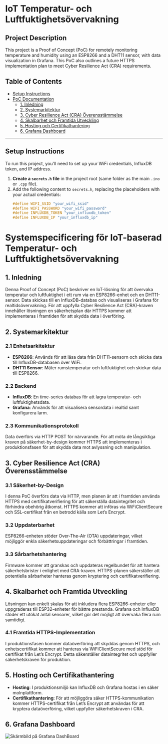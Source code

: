 # IoT Temperatur- och Luftfuktighetsövervakning

## Project Description

This project is a Proof of Concept (PoC) for remotely monitoring temperature and humidity using an ESP8266 and a DHT11 sensor, with data visualization in Grafana. This PoC also outlines a future HTTPS implementation plan to meet Cyber Resilience Act (CRA) requirements.

## Table of Contents
- [Setup Instructions](#setup-instructions)
- [PoC Documentation](#poc-documentation)
  - [1. Inledning](#1-inledning)
  - [2. Systemarkitektur](#2-systemarkitektur)
  - [3. Cyber Resilience Act (CRA) Överensstämmelse](#3-cyber-resilience-act-cra-överensstämmelse)
  - [4. Skalbarhet och Framtida Utveckling](#4-skalbarhet-och-framtida-utveckling)
  - [5. Hosting och Certifikathantering](#5-hosting-och-certifikathantering)
  - [6. Grafana Dashboard](#6-grafana-dashboard)

---

## Setup Instructions

To run this project, you'll need to set up your WiFi credentials, InfluxDB token, and IP address.

1. **Create a `secrets.h` file** in the project root (same folder as the main `.ino` or `.cpp` file).
2. Add the following content to `secrets.h`, replacing the placeholders with your actual credentials:
   ```cpp
   #define WIFI_SSID "your_wifi_ssid"
   #define WIFI_PASSWORD "your_wifi_password"
   #define INFLUXDB_TOKEN "your_influxdb_token"
   #define INFLUXDB_IP "your_influxdb_ip"


# **Systemspecificering för IoT-baserad Temperatur- och Luftfuktighetsövervakning**

## **1. Inledning**

Denna Proof of Concept (PoC) beskriver en IoT-lösning för att övervaka temperatur och luftfuktighet i ett rum via en ESP8266-enhet och en DHT11-sensor. Data skickas till en InfluxDB-databas och visualiseras i Grafana för realtidsövervakning. För att uppfylla Cyber Resilience Act (CRA)-kraven innehåller lösningen en säkerhetsplan där HTTPS kommer att implementeras i framtiden för att skydda data i överföring.

## **2. Systemarkitektur**

### **2.1 Enhetsarkitektur**

- **ESP8266**: Används för att läsa data från DHT11-sensorn och skicka data till InfluxDB-databasen över WiFi.
- **DHT11 Sensor**: Mäter rumstemperatur och luftfuktighet och skickar data till ESP8266.

### **2.2 Backend**

- **InfluxDB**: En time-series databas för att lagra temperatur- och luftfuktighetsdata.
- **Grafana**: Används för att visualisera sensordata i realtid samt konfigurera larm.

### **2.3 Kommunikationsprotokoll**

Data överförs via HTTP POST för närvarande. För att möta de långsiktiga kraven på säkerhet-by-design kommer HTTPS att implementeras i produktionsfasen för att skydda data mot avlyssning och manipulation.

## **3. Cyber Resilience Act (CRA) Överensstämmelse**

### **3.1 Säkerhet-by-Design**

I denna PoC överförs data via HTTP, men planen är att i framtiden använda HTTPS med certifikatverifiering för att säkerställa dataintegritet och förhindra obehörig åtkomst. HTTPS kommer att införas via WiFiClientSecure och SSL-certifikat från en betrodd källa som Let’s Encrypt.

### **3.2 Uppdaterbarhet**

ESP8266-enheten stöder Over-The-Air (OTA) uppdateringar, vilket möjliggör enkla säkerhetsuppdateringar och förbättringar i framtiden.

### **3.3 Sårbarhetshantering**

Firmware kommer att granskas och uppdateras regelbundet för att hantera säkerhetsbrister i enlighet med CRA-kraven. HTTPS-planen säkerställer att potentiella sårbarheter hanteras genom kryptering och certifikatverifiering.

## **4. Skalbarhet och Framtida Utveckling**

Lösningen kan enkelt skalas för att inkludera flera ESP8266-enheter eller uppgraderas till ESP32-enheter för bättre prestanda. Grafana och InfluxDB stöder ett utökat antal sensorer, vilket gör det möjligt att övervaka flera rum samtidigt.

### **4.1 Framtida HTTPS-Implementation**

I produktionsfasen kommer dataöverföring att skyddas genom HTTPS, och enhetscertifikat kommer att hanteras via WiFiClientSecure med stöd för certifikat från Let’s Encrypt. Detta säkerställer dataintegritet och uppfyller säkerhetskraven för produktion.

## **5. Hosting och Certifikathantering**

- **Hosting**: I produktionsmiljö kan InfluxDB och Grafana hostas i en säker molnplattform.
- **Certifikathantering**: För att möjliggöra säker HTTPS-kommunikation kommer HTTPS-certifikat från Let’s Encrypt att användas för att kryptera dataöverföring, vilket uppfyller säkerhetskraven i CRA.

## **6. Grafana Dashboard**
![Skärmbild på Grafana DashBoard](screenshots/grafanapoc.png)
